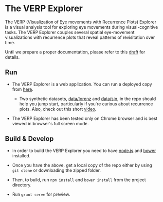 The VERP Explorer 
=================

The VERP (Visualization of Eye movements with Recurrence Plots) Explorer is a
visual analysis tool for exploring eye movements during visual-cognitive tasks.
The VERP Explorer couples several spatial eye-movement visualizations with
recurrence plots that reveal patterns of revisitation over time. 

Until we prepare a proper documentation, please refer to this
[draft](http://www.cs.stanford.edu/~cagatay/projects/verp/draft.pdf) for 
details.  

## Run 
+ The VERP Explorer is a web application. You can run a deployed copy from
  [here](http://www.cs.stanford.edu/~cagatay/projects/verp/). 

  * Two synthetic datasets, [data/lorenz](data/lorenz) and 
    [data/sin](data/sin), in the repo should help you jump start, particularly 
    if you're curious about recurrence plots. Also, check out this short
    [video](http://www.cs.stanford.edu/~cagatay/projects/verp/lorenz.mov).

+ The VERP Explorer has been tested only on Chrome browser and is best viewed in browser's full screen mode.     

## Build & Develop 

+ In order to build the VERP Explorer you need to have [node.js](nodejs.org)
  and [bower](bower.io) installed.

+ Once you have the above, get a local copy of the repo either by using `git clone` or downloading the
  zipped folder.

+ Then, to build, run `npm install` and  `bower install` from the project directory.  

+ Run `grunt serve` for preview. 

